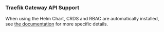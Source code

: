 ### Traefik Gateway API Support

When using the Helm Chart, CRDS and RBAC are automatically installed, see [the documentation](https://doc.traefik.io/traefik/providers/kubernetes-gateway/) for more specific details.


